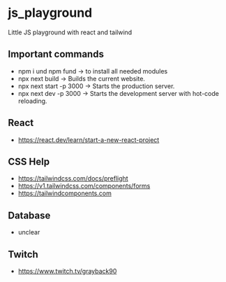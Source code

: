 # js_playground
Little JS playground with react and tailwind

## Important commands
* npm i und npm fund -> to install all needed modules
* npx next build -> Builds the current website.
* npx next start -p 3000 -> Starts the production server.
* npx next dev -p 3000 -> Starts the development server with hot-code reloading.

## React
* https://react.dev/learn/start-a-new-react-project

## CSS Help
* https://tailwindcss.com/docs/preflight
* https://v1.tailwindcss.com/components/forms
* https://tailwindcomponents.com

## Database
* unclear

## Twitch
* https://www.twitch.tv/grayback90